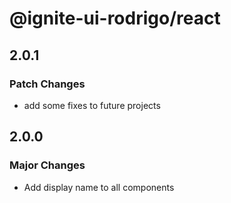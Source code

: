 # @ignite-ui-rodrigo/react

## 2.0.1

### Patch Changes

- add some fixes to future projects

## 2.0.0

### Major Changes

- Add display name to all components
